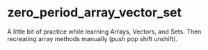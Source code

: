 # zero_period_array_vector_set

A little bit of practice while learning Arrays, Vectors, and Sets.  Then recreating array methods manually (push pop shift unshift).

